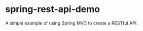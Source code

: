 spring-rest-api-demo
====================

A simple example of using Spring MVC to create a RESTful API.